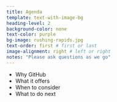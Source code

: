 ```yaml
---
title: Agenda
template: text-with-image-bg
heading-level: 2
background-color: none
text-color: purple
bg-image: rushing-rapids.jpg
text-order: first # first or last
image-alignment: right # left or right
notes: "Please ask questions as we go"
---
```


- Why GitHub
- What it offers
- When to consider
- What to do next